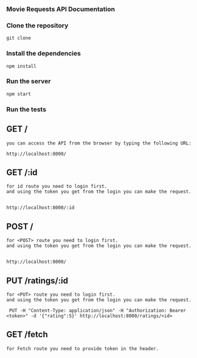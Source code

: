 ### Movie Requests API Documentation

### Clone the repository

    git clone


### Install the dependencies

    npm install


### Run the server
    
    npm start


### Run the tests

## GET /

    you can access the API from the browser by typing the following URL:

    http://localhost:8000/
  


## GET /:id

    for id route you need to login first.
    and using the token you get from the login you can make the request.


    http://localhost:8000/:id


## POST /

    for <POST> route you need to login first.
    and using the token you get from the login you can make the request.


    http://localhost:8000/


## PUT /ratings/:id
    for <PUT> route you need to login first.
    and using the token you get from the login you can make the request.

     PUT -H "Content-Type: application/json" -H "Authorization: Bearer <token>" -d '{"rating":5}' http://localhost:8000/ratings/<id>


## GET /fetch

    for Fetch route you need to provide token in the header.


    


